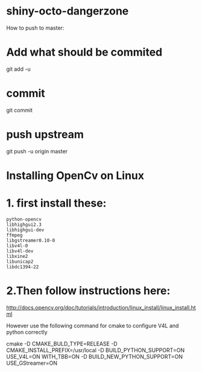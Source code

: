 shiny-octo-dangerzone
=====================

How to push to master:

# Add what should be commited
git add -u

# commit
git commit

# push upstream
git push -u origin master

# Installing OpenCv on Linux
# 1. first install these:

    python-opencv
    libhighgui2.3
    libhighgui-dev
    ffmpeg
    libgstreamer0.10-0
    libv4l-0
    libv4l-dev
    libxine2
    libunicap2
    libdc1394-22

# 2.Then follow instructions here:
http://docs.opencv.org/doc/tutorials/introduction/linux_install/linux_install.html

However use the following command for cmake to configure V4L and python correctly

cmake -D CMAKE_BULD_TYPE=RELEASE -D CMAKE_INSTALL_PREFIX=/usr/local -D BUILD_PYTHON_SUPPORT=ON USE_V4L=ON WITH_TBB=ON -D BUILD_NEW_PYTHON_SUPPORT=ON USE_GStreamer=ON <OpenCV-SRCPATH>
